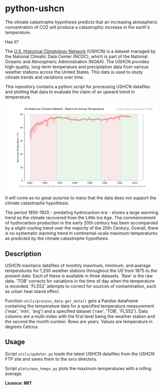 # python-ushcn

The climate catastrophe hypothesis predicts that an increasing atmospheric concentration of
CO2 will produce a catastrophic increase in the earth's temperature.

Has it?

The [U.S. Historical Climatology Network](https://www.ncei.noaa.gov/products/land-based-station/us-historical-climatology-network#:~:text=U.S.%20Historical%20Climatology%20Network%20(USHCN)%20data%20are%20used%20to%20quantify,of%20long%2Dterm%20COOP%20stations) (USHCN) is a dataset managed by the National 
Climatic Data Center (NCDC), which is part of the National Oceanic and Atmospheric 
Administration (NOAA). The USHCN provides high-quality, long-term temperature and 
precipitation data from various weather stations across the United States. This data 
is used to study climate trends and variations over time.

This repository contains a python script for processing USHCN datafiles and plotting that data
to evaluate the claim of an upward trend in temperature.

![USHCN data](USHCN-max-temperatures-1880-2024.png)

It will come as no great surprise to many that the data does not support the climate catastrophe hypothesis. 

The period 1850-1920 - predating hydrocarbon era - shows a large warming trend as the climate recovered
from the Little Ice Age. The commencement of hydrocarbon production in the early 20th century has been 
accompanied by a slight cooling trend over the majority of the 20th Century. Overall, there is no systematic warming trend in continental-scale 
maximum temperatures as predicted by the climate catastrophe hypothesis.

## Description

USHCN maintains datafiles of monthly maximum, minimum, and average temperatures for 1,200 weather stations throughout
the US from 1875 to the present date. Each of these is available in three datasets. 'Raw' is the raw data.
'TOB' corrects for variations in the time of day when the temperature is recorded. 'FLS52' attempts to correct for 
sources of contamination, such as urban heat island effect.

Function `utils/process_data.get_data()` gets a Pandas dataframe containing the temperature data
for a specified temperature measurement ('max', 'min', 'avg') and a specified 
dataset ('raw', 'TOB', 'FLS52'). Data columns are a multi-index with the first level being the weather station
and the second the month number. Rows are years. Values are temperature in degrees Celcius.

## Usage

Script `utils/updater.py` loads the latest USHCN datafiles from the USHCN FTP site and saves them to the `data` directory.

Script `plots/max_temps.py` plots the maximum temperatures with a rolling average.

**Licence: MIT**

